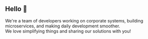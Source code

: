## Hello 👋

We're a team of developers working on corporate systems, building microservices, and making daily development smoother.<br>
We love simplifying things and sharing our solutions with you!
